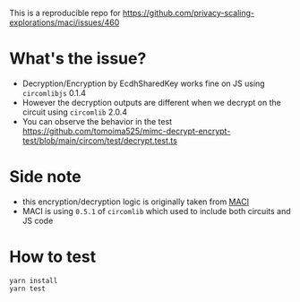 This is a reproducible repo for https://github.com/privacy-scaling-explorations/maci/issues/460

# What's the issue?

- Decryption/Encryption by EcdhSharedKey works fine on JS using `circomlibjs` 0.1.4 
- However the decryption outputs are different when we decrypt on the circuit using `circomlib` 2.0.4
- You can observe the behavior in the test https://github.com/tomoima525/mimc-decrypt-encrypt-test/blob/main/circom/test/decrypt.test.ts 

# Side note
- this encryption/decryption logic is originally taken from [MACI](https://github.com/privacy-scaling-explorations/maci/blob/0a4f7cc0e355a191cc69f7b9fedb4440370a2abb/circuits/ts/__tests__/Decrypt.test.ts)
- MACI is using `0.5.1` of `circomlib` which used to include both circuits and JS code 

# How to test

```
yarn install
yarn test
```


